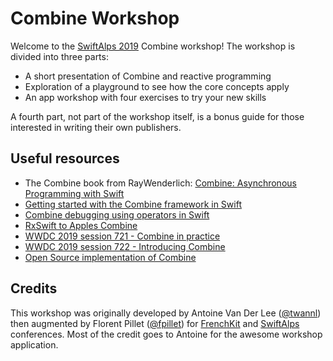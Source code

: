 # Combine Workshop

Welcome to the [SwiftAlps 2019](https://theswiftalps.com) Combine workshop! The workshop is divided into three parts:

- A short presentation of Combine and reactive programming
- Exploration of a playground to see how the core concepts apply
- An app workshop with four exercises to try your new skills

A fourth part, not part of the workshop itself, is a bonus guide for those interested in writing their own publishers.

## Useful resources

- The Combine book from RayWenderlich: [Combine: Asynchronous Programming with Swift](https://store.raywenderlich.com/products/combine-asynchronous-programming-with-swift)
- [Getting started with the Combine framework in Swift](https://www.avanderlee.com/swift/combine/)
- [Combine debugging using operators in Swift](https://www.avanderlee.com/swift/combine-swift/)
- [RxSwift to Apples Combine](https://medium.com/gett-engineering/rxswift-to-apples-combine-cheat-sheet-e9ce32b14c5b)
- [WWDC 2019 session 721 - Combine in practice](https://developer.apple.com/videos/play/wwdc2019/721/)
- [WWDC 2019 session 722 - Introducing Combine](https://developer.apple.com/videos/play/wwdc2019/722/)
- [Open Source implementation of Combine](https://github.com/broadwaylamb/OpenCombine)

## Credits

This workshop was originally developed by Antoine Van Der Lee ([@twannl](https://twitter.com/twannl)) then augmented by Florent Pillet ([@fpillet](https://twitter.com/fpillet)) for [FrenchKit](https://frenchkit.fr) and [SwiftAlps](https://theswiftalps.com) conferences. Most of the credit goes to Antoine for the awesome workshop application.
